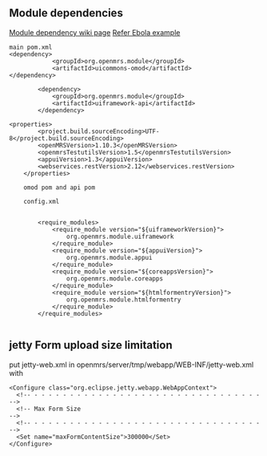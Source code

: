 ## Module dependencies

[Module dependency wiki page](https://wiki.openmrs.org/display/docs/Module+Dependencies)
[Refer Ebola example](https://github.com/openmrs/openmrs-module-ebolaexample)    

```
main pom.xml
<dependency>
            <groupId>org.openmrs.module</groupId>
            <artifactId>uicommons-omod</artifactId>
</dependency>

        <dependency>
            <groupId>org.openmrs.module</groupId>
            <artifactId>uiframework-api</artifactId>
        </dependency>

<properties>
        <project.build.sourceEncoding>UTF-8</project.build.sourceEncoding>
        <openMRSVersion>1.10.3</openMRSVersion>
        <openmrsTestutilsVersion>1.5</openmrsTestutilsVersion>
        <appuiVersion>1.3</appuiVersion>
        <webservices.restVersion>2.12</webservices.restVersion>
    </properties>
    
    omod pom and api pom
    
    config.xml
    
    
        <require_modules>
            <require_module version="${uiframeworkVersion}">
                org.openmrs.module.uiframework
            </require_module>
            <require_module version="${appuiVersion}">
                org.openmrs.module.appui
            </require_module>
            <require_module version="${coreappsVersion}">
                org.openmrs.module.coreapps
            </require_module>
            <require_module version="${htmlformentryVersion}">
                org.openmrs.module.htmlformentry
            </require_module>
        </require_modules>
    
```
 
## jetty Form upload size limitation

put jetty-web.xml in openmrs/server/tmp/webapp/WEB-INF/jetty-web.xml with
```
<Configure class="org.eclipse.jetty.webapp.WebAppContext">
  <!-- - - - - - - - - - - - - - - - - - - - - - - - - - - - - - - - - -->
  <!-- Max Form Size                                                   -->
  <!-- - - - - - - - - - - - - - - - - - - - - - - - - - - - - - - - - -->
  <Set name="maxFormContentSize">300000</Set>
</Configure>
```